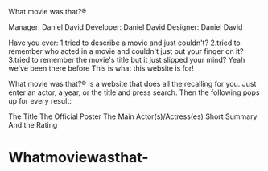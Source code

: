 What movie was that?®

Manager: Daniel David
Developer: Daniel David
Designer: Daniel David

Have you ever:
1.tried to describe a movie and just couldn't?
2.tried to remember who acted in a movie and couldn't just put your finger on it?
3.tried to remember the movie's title but it just slipped your mind? 
Yeah we've been there before
This is what this website is for!

What movie was that?® is a website that does all the recalling for you. Just enter an actor, a year, or the title and press search. Then the following pops up for every result:

The Title
The Official Poster
The Main Actor(s)/Actress(es)
Short Summary
And the Rating

# Whatmoviewasthat-
